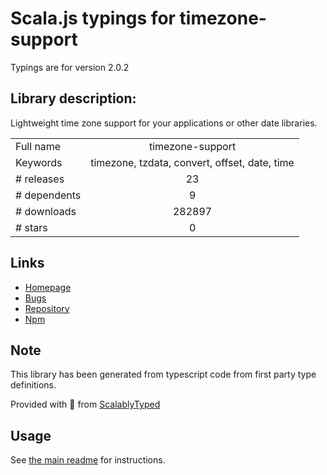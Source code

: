 
# Scala.js typings for timezone-support

Typings are for version 2.0.2

## Library description:
Lightweight time zone support for your applications or other date libraries.

|                    |                 |
| ------------------ | :-------------: |
| Full name          | timezone-support |
| Keywords           | timezone, tzdata, convert, offset, date, time |
| # releases         | 23 |
| # dependents       | 9 |
| # downloads        | 282897 |
| # stars            | 0 |

## Links
- [Homepage](https://github.com/prantlf/timezone-support#readme)
- [Bugs](https://github.com/prantlf/timezone-support/issues)
- [Repository](https://github.com/prantlf/timezone-support)
- [Npm](https://www.npmjs.com/package/timezone-support)
    


## Note
This library has been generated from typescript code from first party type definitions.

Provided with :purple_heart: from [ScalablyTyped](https://github.com/oyvindberg/ScalablyTyped)

## Usage
See [the main readme](../../readme.md) for instructions.


